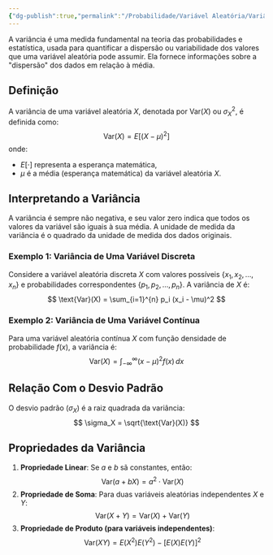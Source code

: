 ```yaml
---
{"dg-publish":true,"permalink":"/Probabilidade/Variável Aleatória/Variância de uma Variável Aleatória/","dgPassFrontmatter":true,"created":"2025-05-20T13:30:13.857-03:00"}
---
```



A variância é uma medida fundamental na teoria das probabilidades e estatística, usada para quantificar a dispersão ou variabilidade dos valores que uma variável aleatória pode assumir. Ela fornece informações sobre a "dispersão" dos dados em relação à média.

## Definição

A variância de uma variável aleatória $X$, denotada por $\text{Var}(X)$ ou $\sigma^2_X$, é definida como:
$$
\text{Var}(X) = E[(X - \mu)^2]
$$
onde:

- $E[\cdot]$ representa a esperança matemática,
- $\mu$ é a média (esperança matemática) da variável aleatória $X$.

## Interpretando a Variância

A variância é sempre não negativa, e seu valor zero indica que todos os valores da variável são iguais à sua média. A unidade de medida da variância é o quadrado da unidade de medida dos dados originais.

### Exemplo 1: Variância de Uma Variável Discreta

Considere a variável aleatória discreta $X$ com valores possíveis $\{x_1, x_2, \ldots, x_n\}$ e probabilidades correspondentes $\{p_1, p_2, \ldots, p_n\}$. A variância de $X$ é:
$$
\text{Var}(X) = \sum_{i=1}^{n} p_i (x_i - \mu)^2
$$
### Exemplo 2: Variância de Uma Variável Contínua

Para uma variável aleatória contínua $X$ com função densidade de probabilidade $f(x)$, a variância é:
$$
\text{Var}(X) = \int_{-\infty}^{\infty} (x - \mu)^2 f(x) \, dx
$$
## Relação Com o Desvio Padrão

O desvio padrão ($\sigma_X$) é a raiz quadrada da variância:
$$
\sigma_X = \sqrt{\text{Var}(X)}
$$
## Propriedades da Variância

1. **Propriedade Linear**: Se $a$ e $b$ sã constantes, então:
$$
   \text{Var}(a + bX) = a^2 \cdot \text{Var}(X)
$$
2. **Propriedade de Soma**: Para duas variáveis aleatórias independentes $X$ e $Y$:
$$
   \text{Var}(X + Y) = \text{Var}(X) + \text{Var}(Y)
$$
3. **Propriedade de Produto (para variáveis independentes)**:
$$
   \text{Var}(XY) = E(X^2)E(Y^2) - [E(X)E(Y)]^2
$$